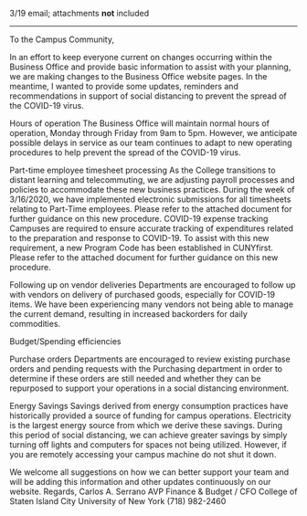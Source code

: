 3/19 email; attachments **not** included

----

To the Campus Community,

In an effort to keep everyone current on changes occurring within the Business Office and provide basic information to assist with your planning, we are making changes to the Business Office website pages. In the meantime, I wanted to provide some updates, reminders and recommendations in support of social distancing to prevent the spread of the COVID-19 virus.

Hours of operation
The Business Office will maintain normal hours of operation, Monday through Friday from 9am to 5pm.  However, we anticipate possible delays in service as our team continues to adapt to new operating procedures to help prevent the spread of the COVID-19 virus.

Part-time employee timesheet processing
As the College transitions to distant learning and telecommuting, we are adjusting payroll processes and policies to accommodate these new business practices.  During the week of 3/16/2020, we have implemented electronic submissions for all timesheets relating to Part-Time employees.  Please refer to the attached document for further guidance on this new procedure.
COVID-19 expense tracking
Campuses are required to ensure accurate tracking of expenditures related to the preparation and response to COVID-19.  To assist with this new requirement, a new Program Code has been established in CUNYfirst. Please refer to the attached document for further guidance on this new procedure.

Following up on vendor deliveries
Departments are encouraged to follow up with vendors on delivery of purchased goods, especially for COVID-19 items.  We have been experiencing many vendors not being able to manage the current demand, resulting in increased backorders for daily commodities.

Budget/Spending efficiencies

Purchase orders
Departments are encouraged to review existing purchase orders and pending requests with the Purchasing department in order to determine if these orders are still needed and whether they can be repurposed to support your operations in a social distancing environment.

Energy Savings
Savings derived from energy consumption practices have historically provided a source of funding for campus operations. Electricity is the largest energy source from which we derive these savings. During this period of social distancing, we can achieve greater savings by simply turning off lights and computers for spaces not being utilized. However, if you are remotely accessing your campus machine do not shut it down.

We welcome all suggestions on how we can better support your team and will be adding this information and other updates continuously on our website.
Regards,
Carlos A. Serrano
AVP Finance & Budget / CFO
College of Staten Island
City University of New York
(718) 982-2460
